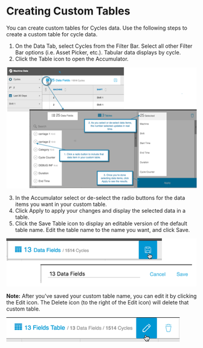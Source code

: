 # Creating Custom Tables

You can create custom tables for Cycles data. Use the following steps to create a custom table for cycle data.

 1. On the Data Tab, select Cycles from the Filter Bar. Select all other Filter Bar options (i.e. Asset Picker, etc.). Tabular data displays by cycle.
 2. Click the Table icon to open the Accumulator.
 
 ![](accumulator3.png)
 
   3. In the Accumulator select or de-select the radio buttons for the data items you want in your custom table.
   1. Click Apply to apply your changes and display the selected data in a table. 
   3. Click the Save Table icon to display an editable version of the default table name. Edit the table name to the name you want, and click Save.

  ![](customTableSave.png)
  
  **Note:** After you've saved your custom table name, you can edit it by clicking the Edit icon. The Delete icon (to the right of the Edit icon) will delete that custom table. 
  
  ![](editCustomTalbeName.png)